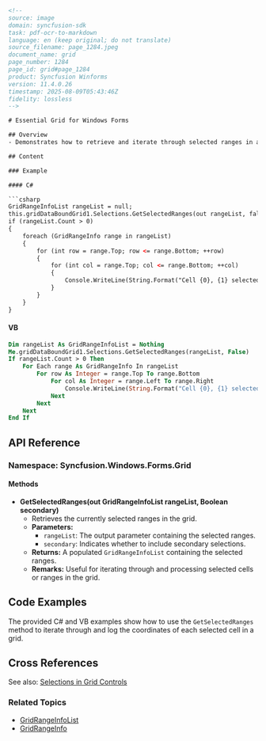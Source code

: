 ```html
<!-- 
source: image
domain: syncfusion-sdk
task: pdf-ocr-to-markdown
language: en (keep original; do not translate)
source_filename: page_1284.jpeg
document_name: grid
page_number: 1284
page_id: grid#page_1284
product: Syncfusion Winforms
version: 11.4.0.26
timestamp: 2025-08-09T05:43:46Z
fidelity: lossless
-->

# Essential Grid for Windows Forms

## Overview
- Demonstrates how to retrieve and iterate through selected ranges in a grid control.

## Content

### Example

#### C#

```csharp
GridRangeInfoList rangeList = null;
this.gridDataBoundGrid1.Selections.GetSelectedRanges(out rangeList, false);
if (rangeList.Count > 0)
{
    foreach (GridRangeInfo range in rangeList)
    {
        for (int row = range.Top; row <= range.Bottom; ++row)
        {
            for (int col = range.Top; col <= range.Bottom; ++col)
            {
                Console.WriteLine(String.Format("Cell {0}, {1} selected", row, col));
            }
        }
    }
}
```

#### VB

```vb
Dim rangeList As GridRangeInfoList = Nothing
Me.gridDataBoundGrid1.Selections.GetSelectedRanges(rangeList, False)
If rangeList.Count > 0 Then
    For Each range As GridRangeInfo In rangeList
        For row As Integer = range.Top To range.Bottom
            For col As Integer = range.Left To range.Right
                Console.WriteLine(String.Format("Cell {0}, {1} selected", row, col))
            Next
        Next
    Next
End If
```

## API Reference

### Namespace: Syncfusion.Windows.Forms.Grid

#### Methods

- **GetSelectedRanges(out GridRangeInfoList rangeList, Boolean secondary)**
  - Retrieves the currently selected ranges in the grid. 
  - **Parameters:**
    - `rangeList`: The output parameter containing the selected ranges.
    - `secondary`: Indicates whether to include secondary selections.
  - **Returns:** A populated `GridRangeInfoList` containing the selected ranges.
  - **Remarks:** Useful for iterating through and processing selected cells or ranges in the grid.

## Code Examples

The provided C# and VB examples show how to use the `GetSelectedRanges` method to iterate through and log the coordinates of each selected cell in a grid.

## Cross References

See also: [Selections in Grid Controls](selections-in-grid-controls)

### Related Topics
- [GridRangeInfoList](gridrangeinfolist)
- [GridRangeInfo](gridrangeinfo)

<!-- tags: [winforms, grid, selection, api] keywords: [gridrangeinfolist, gridrangeinfo, getselectedranges, selections, iteration, cell coordinates] -->
```